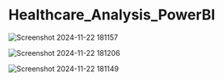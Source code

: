 # Healthcare_Analysis_PowerBI

![Screenshot 2024-11-22 181157](https://github.com/user-attachments/assets/1af9520b-7678-4203-8061-6ce3d400dc52)

![Screenshot 2024-11-22 181206](https://github.com/user-attachments/assets/3cf112d0-5fd7-4744-9815-faf143570a1e)

![Screenshot 2024-11-22 181149](https://github.com/user-attachments/assets/83b00012-dbeb-4943-b794-a318a8c24053)

